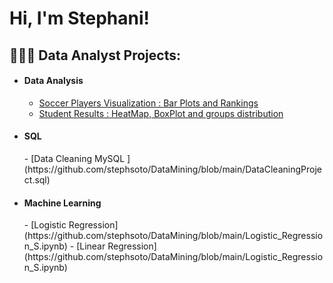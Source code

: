 <h1>Hi, I'm Stephani!</h1>

<h2>👩🏻‍💻 Data Analyst Projects:</h2>

* <h4>Data Analysis</h4>

  - [Soccer Players Visualization : Bar Plots and Rankings ](https://github.com/stephsoto/DataMining)
  - [Student Results : HeatMap, BoxPlot and groups distribution](https://github.com/stephsoto/DataMining/blob/main/Student_Results_Analysis_Project.ipynb)
 
* <h4>SQL</h4>
  - [Data Cleaning MySQL ](https://github.com/stephsoto/DataMining/blob/main/DataCleaningProject.sql)
 
* <h4>Machine Learning</h4>
  - [Logistic Regression](https://github.com/stephsoto/DataMining/blob/main/Logistic_Regression_S.ipynb)
  - [Linear Regression](https://github.com/stephsoto/DataMining/blob/main/Logistic_Regression_S.ipynb)
  



<!--
**joshmadakor1/joshmadakor1** is a ✨ _special_ ✨ repository because its `README.md` (this file) appears on your GitHub profile.

Here are some ideas to get you started:

- 🔭 I’m currently working on ...
- 🌱 I’m currently learning ...
- 👯 I’m looking to collaborate on ...
- 🤔 I’m looking for help with ...
- 💬 Ask me about ...
- 📫 How to reach me: ...
- 😄 Pronouns: ...
- ⚡ Fun fact: ...
-->
